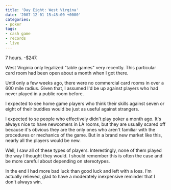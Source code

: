 ```yaml
---
title: 'Day Eight: West Virgina'
date: '2007-12-01 15:45:00 +0000'
categories:
- poker
tags:
- cash game
- records
- live
---
```

7 hours. -$247.

West Virginia only legalized "table games" very recently. This particular card room had been open about a month when I got there.

Until only a few weeks ago, there were no commercial card rooms in over a 600 mile radius. Given that, I assumed I'd be up against players who had never played in a public room before.

I expected to see home game players who think their skills against seven or eight of their buddies would be just as useful against strangers.

I expected to se people who effectively didn't play poker a month ago. It's always nice to have newcomers in LA rooms, but they are usually scared off because it's obvious they are the only ones who aren't familiar with the procedures or mechanics of the game. But in a brand new market like this, nearly all the players would be new.

Well, I saw all of these types of players. Interestingly, none of them played the way I thought they would. I should remember this is often the case and be more careful about depending on stereotypes.

In the end I had more bad luck than good luck and left with a loss. I'm actually relieved, glad to have a moderately inexpensive reminder that I don't always win.
